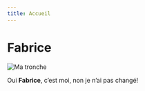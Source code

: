 ```yaml
---
title: Accueil
---
```

# Fabrice

![Ma tronche](https://as1.ftcdn.net/v2/jpg/00/41/78/00/1000_F_41780098_7YTysGvsLcjg9d6GGiqz03ThZHFAYDNW.jpg)

Oui **Fabrice**, c’est moi, non je n’ai pas changé!